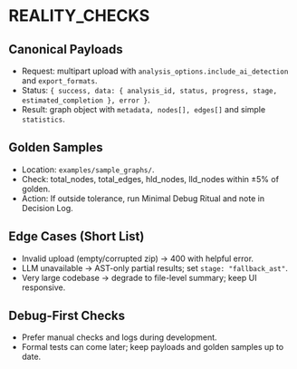 # REALITY_CHECKS

## Canonical Payloads
- Request: multipart upload with `analysis_options.include_ai_detection` and `export_formats`.
- Status: `{ success, data: { analysis_id, status, progress, stage, estimated_completion }, error }`.
- Result: graph object with `metadata, nodes[], edges[]` and simple `statistics`.

## Golden Samples
- Location: `examples/sample_graphs/`.
- Check: total_nodes, total_edges, hld_nodes, lld_nodes within ±5% of golden.
- Action: If outside tolerance, run Minimal Debug Ritual and note in Decision Log.

## Edge Cases (Short List)
- Invalid upload (empty/corrupted zip) → 400 with helpful error.
- LLM unavailable → AST-only partial results; set `stage: "fallback_ast"`.
- Very large codebase → degrade to file-level summary; keep UI responsive.

## Debug-First Checks
- Prefer manual checks and logs during development.
- Formal tests can come later; keep payloads and golden samples up to date.

